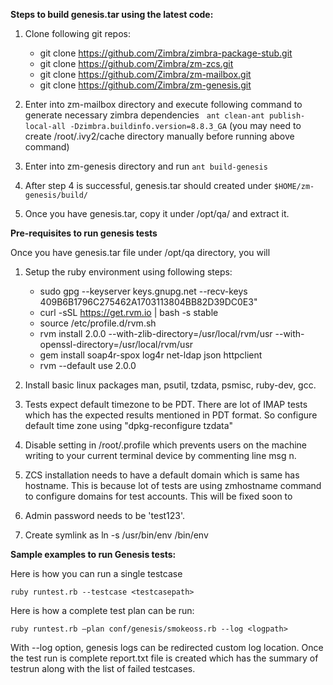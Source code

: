 __Steps to build genesis.tar using the latest code:__

1. Clone following git repos:
   * git clone https://github.com/Zimbra/zimbra-package-stub.git
   * git clone https://github.com/Zimbra/zm-zcs.git
   * git clone https://github.com/Zimbra/zm-mailbox.git
   * git clone https://github.com/Zimbra/zm-genesis.git

2. Enter into zm-mailbox directory and execute following command to generate necessary zimbra dependencies
   ```ant clean-ant publish-local-all -Dzimbra.buildinfo.version=8.8.3_GA```
   (you may need to create /root/.ivy2/cache directory manually before running above command)

3. Enter into zm-genesis directory and run ```ant build-genesis```

4. After step 4 is successful, genesis.tar should created under ```$HOME/zm-genesis/build/```

5. Once you have genesis.tar, copy it under /opt/qa/ and extract it.

__Pre-requisites to run genesis tests__

Once you have genesis.tar file under /opt/qa directory, you will 

1. Setup the ruby environment using following steps:
   * sudo gpg --keyserver keys.gnupg.net --recv-keys 409B6B1796C275462A1703113804BB82D39DC0E3"
   * curl -sSL https://get.rvm.io | bash -s stable
   * source /etc/profile.d/rvm.sh
   * rvm install 2.0.0 --with-zlib-directory=/usr/local/rvm/usr --with-openssl-directory=/usr/local/rvm/usr
   * gem install soap4r-spox log4r net-ldap json httpclient
   * rvm --default use 2.0.0

2. Install basic linux packages man, psutil, tzdata, psmisc, ruby-dev, gcc. 
3. Tests expect default timezone to be PDT. There are lot of IMAP tests which has the expected results mentioned in PDT format. So configure default time zone using "dpkg-reconfigure tzdata"
4. Disable setting in /root/.profile which prevents users on the machine writing to your current terminal device by commenting line msg n.
5. ZCS installation needs to have a default domain which is same has hostname. This is because lot of tests are using zmhostname command to configure domains for test accounts. This will be fixed soon to 
6. Admin password needs to be 'test123'.
7. Create symlink as ln -s /usr/bin/env /bin/env 


__Sample examples to run Genesis tests:__

Here is how you can run a single testcase

`ruby runtest.rb --testcase <testcasepath>`

Here is how a complete test plan can be run:

`ruby runtest.rb —plan conf/genesis/smokeoss.rb --log <logpath>`

With --log option, genesis logs can be redirected custom log location. Once the test run is complete report.txt file is created which has the summary of testrun along with the list of failed testcases.

